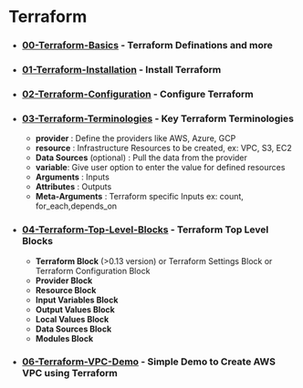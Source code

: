 # Terraform

- ### [00-Terraform-Basics](00-Terraform-Basics) - Terraform Definations and more
- ### [01-Terraform-Installation](01-Terraform-Installation) - Install Terraform

- ### [02-Terraform-Configuration](01-Terraform-Configuration) - Configure Terraform

- ### [03-Terraform-Terminologies](03-Terraform-Terminologies) - Key Terraform Terminologies
    - **provider** : Define the providers like AWS, Azure, GCP
    - **resource** : Infrastructure Resources to be created, ex: VPC, S3, EC2
    - **Data Sources** (optional) : Pull the data from the provider
    - **variable**: Give user option to enter the value for defined resources
    - **Arguments** : Inputs
    - **Attributes** : Outputs
    - **Meta-Arguments** : Terraform specific Inputs ex: count, for_each,depends_on

- ### [04-Terraform-Top-Level-Blocks](04-Terraform-Top-Level-Blocks) - Terraform Top Level Blocks
    - **Terraform Block** (>0.13 version) or Terraform Settings Block or Terraform Configuration Block 
    - **Provider Block**
    - **Resource Block**
    - **Input Variables Block**
    - **Output Values Block**
    - **Local Values Block**
    - **Data Sources Block**
    - **Modules Block**

- ### [06-Terraform-VPC-Demo](06-Terraform-VPC-Demo) - Simple Demo to Create AWS VPC using Terraform


